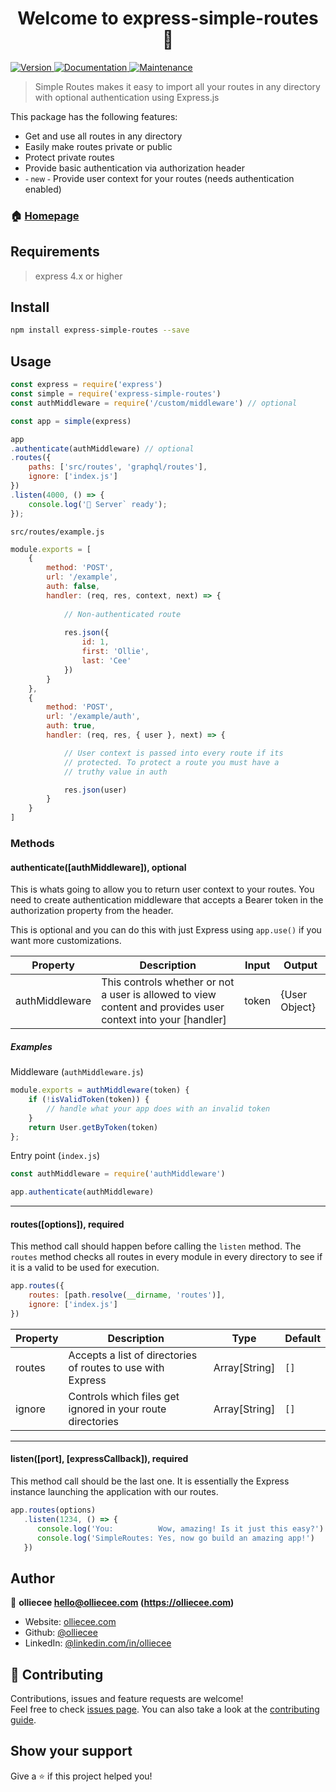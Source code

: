 <h1 align="center">Welcome to express-simple-routes 👋</h1>
<p>
  <a href="https://www.npmjs.com/package/express-simple-routes" target="_blank">
    <img alt="Version" src="https://img.shields.io/npm/v/express-simple-routes.svg">
  </a>
  <a href="https://github.com/olliecee/express-simple-routes#readme" target="_blank">
    <img alt="Documentation" src="https://img.shields.io/badge/documentation-yes-brightgreen.svg" />
  </a>
  <a href="https://github.com/olliecee/express-simple-routes/graphs/commit-activity" target="_blank">
    <img alt="Maintenance" src="https://img.shields.io/badge/Maintained%3F-yes-green.svg" />
  </a>
</p>

> Simple Routes makes it easy to import all your routes in any directory with optional authentication using Express.js 

This package has the following features:
<ul>
    <li>Get and use all routes in any directory</li>
    <li>Easily make routes private or public</li>
    <li>Protect private routes</li>
    <li>Provide basic authentication via authorization header</li>
    <li><small>- new -</small> Provide user context for your routes (needs authentication enabled)</li>
</ul>

### 🏠 [Homepage](https://github.com/olliecee/express-simple-routes#readme)

## Requirements
> express 4.x or higher

## Install

```sh
npm install express-simple-routes --save
```

## Usage

```javascript
const express = require('express')
const simple = require('express-simple-routes')
const authMiddleware = require('/custom/middleware') // optional

const app = simple(express)

app
.authenticate(authMiddleware) // optional
.routes({
    paths: ['src/routes', 'graphql/routes'],
    ignore: ['index.js']
})
.listen(4000, () => {
    console.log('🚀 Server` ready');
});
```

`src/routes/example.js`
```javascript
module.exports = [
    {
        method: 'POST',
        url: '/example',
        auth: false,
        handler: (req, res, context, next) => {
            
            // Non-authenticated route
            
            res.json({
                id: 1,
                first: 'Ollie',
                last: 'Cee'
            })
        }
    },
    {
        method: 'POST',
        url: '/example/auth',
        auth: true,
        handler: (req, res, { user }, next) => {

            // User context is passed into every route if its 
            // protected. To protect a route you must have a 
            // truthy value in auth

            res.json(user)
        }
    }
]
```

### Methods
#### authenticate([authMiddleware]), optional
This is whats going to allow you to return user context to your routes. You need to create authentication middleware 
that accepts a Bearer token in the authorization property from the header. 

This is optional and you can do this with just Express using `app.use()` if you want more customizations.

| Property | Description | Input | Output |
| --- | --- | --- | --- |
| authMiddleware | This controls whether or not a user is allowed to view content and provides user context into your [handler] | token | {User Object} |

##### Examples
Middleware (`authMiddleware.js`)
```javascript
module.exports = authMiddleware(token) {
    if (!isValidToken(token)) {
        // handle what your app does with an invalid token
    }
    return User.getByToken(token)
};
```
Entry point (`index.js`)
```javascript
const authMiddleware = require('authMiddleware')

app.authenticate(authMiddleware)
```
***
#### routes([options]), required
This method call should happen before calling the `listen` method. The `routes` method checks all routes in every module in every directory to see if it is a valid to be used for execution.

```javascript
app.routes({
    routes: [path.resolve(__dirname, 'routes')],
    ignore: ['index.js']
})
```

| Property | Description | Type | Default |
| --- | --- | --- | --- |
| routes | Accepts a list of directories of routes to use with Express | Array[String] | `[]` |
| ignore | Controls which files get ignored in your route directories | Array[String] | `[]`

***
#### listen([port], [expressCallback]), required
This method call should be the last one. It is essentially the Express instance launching the application with our routes.
```javascript
app.routes(options)
   .listen(1234, () => {
      console.log('You:          Wow, amazing! Is it just this easy?')
      console.log('SimpleRoutes: Yes, now go build an amazing app!')
   })
```

## Author

👤 **olliecee <hello@olliecee.com> (https://olliecee.com)**

* Website: [olliecee.com](https://olliecee.com)
* Github: [@olliecee](https://github.com/olliecee)
* LinkedIn: [@linkedin.com\/in\/olliecee](https://linkedin.com/in/linkedin.com\/in\/olliecee)

## 🤝 Contributing

Contributions, issues and feature requests are welcome!<br />Feel free to check [issues page](https://github.com/olliecee/express-simple-routes/issues). You can also take a look at the [contributing guide](https://github.com/olliecee/express-simple-routes/blob/master/CONTRIBUTING.md).

## Show your support

Give a ⭐️ if this project helped you!
